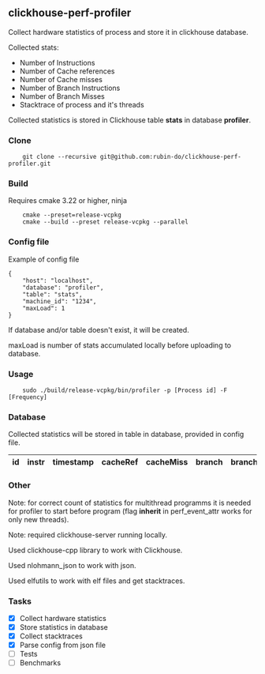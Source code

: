 ## clickhouse-perf-profiler

Collect hardware statistics of process and store it in clickhouse database.

Collected stats:
* Number of Instructions
* Number of Cache references
* Number of Cache misses
* Number of Branch Instructions
* Number of Branch Misses
* Stacktrace of process and it's threads

Collected statistics is stored in Clickhouse table **stats** in database **profiler**.

### Clone
```
    git clone --recursive git@github.com:rubin-do/clickhouse-perf-profiler.git
```

### Build
Requires cmake 3.22 or higher, ninja 
```
    cmake --preset=release-vcpkg
    cmake --build --preset release-vcpkg --parallel
```

### Config file
Example of config file
```
{
    "host": "localhost",
    "database": "profiler",
    "table": "stats",
    "machine_id": "1234",
    "maxLoad": 1
}
```
If database and/or table doesn't exist, it will be created.

maxLoad is number of stats accumulated locally before uploading to database.

### Usage
```
    sudo ./build/release-vcpkg/bin/profiler -p [Process id] -F [Frequency]
```

### Database
Collected statistics will be stored in table in database, provided in config file.

| id | instr | timestamp | cacheRef | cacheMiss | branch | branchMiss | trace |
| -- | ----- | --------- | -------- | --------- | ------ | ---------- | ----- |

### Other
Note: for correct count of statistics for multithread programms it is needed for profiler to start before program (flag **inherit** in perf_event_attr works for only new threads).

Note: required clickhouse-server running locally.

Used clickhouse-cpp library to work with Clickhouse.

Used nlohmann_json to work with json.

Used elfutils to work with elf files and get stacktraces.

### Tasks
- [x] Collect hardware statistics
- [x] Store statistics in database
- [x] Collect stacktraces
- [x] Parse config from json file
- [ ] Tests
- [ ] Benchmarks
